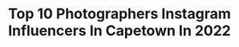 ---
title: Top 10 Photographers Instagram Influencers In Capetown In 2022
description: >-
  Find top photographers Instagram influencers in Capetown in 2022. Most popular hashtags: #capetown #southafrica #photography #photographer.
platform: Instagram
hits: 34
text_top: Analyze the most popular Instagram accounts on inBeat.
text_bottom: Our search engine aggregates 34 Instagram influencers like this in Capetown, South Africa for you to contact.
profiles:
  - username: "marcbermanphotography"
    fullname: >-
      Marc Berman | Photographer
    bio: >-
      #photographer 📍#capetown 👨🏻Personal Acc - @king_fool For bookings DM or Email : info@marcberman.co.za
    location: "South Africa"
    followers: 15887
    engagement: 256
    commentsToLikes: 0.022283
    id: ck5cdtxbzjrsk0i114cjcvvst
    verified: false
    hashtags: "#canonphotography, #fitgirls, #dailypost, #brazil"
  - username: "travspringer"
    fullname: >-
      TRAV SPRINGER | Tropical
    bio: >-
      ATTACHED TO @kinseygolden ♡ #videographer / #photographer @thetropicaltaste #Smoothiebowl #capetown @tropicalglamping #Bali #glamping Big dreamer
    location: "South Africa"
    followers: 78373
    engagement: 381
    commentsToLikes: 0.010531
    id: ck5c1igfcv8o80i11fibfaca0
    verified: false
    hashtags: "#maldivesislands, #capetown, #maldives, #smoothies"
  - username: "soumyajyoti_photography"
    fullname: >-
      Soumyajyoti Das
    bio: >-
      🇮🇳🇿🇦🇳🇦🇫🇷🇳🇱 Bnw : @bnw_soumyajyoti_photography Founder :@photographers_hub_world Member : @bnwstalking @worldwide_animals_pets
    location: "South Africa"
    followers: 8230
    engagement: 1290
    commentsToLikes: 0.091144
    id: ckaowoyua9t1e0i78g3x406zr
    verified: false
    hashtags: "#lovely, #ip, #animal, #birds"
  - username: "kickpushkgosi"
    fullname: >-
      Kgosi Motsepe | Visual Creator
    bio: >-
      Port Elizabeth • South Africa everything is relative
    location: "South Africa"
    followers: 7550
    engagement: 856
    commentsToLikes: 0.036205
    id: ck5cdvqc9jvbn0i11m9vju24h
    verified: false
    hashtags: "#sponsored, #moodyaf, #southafrica, #lcacreative"
  - username: "audrey_lunda"
    fullname: >-
      MENS STYLE DESTINATION
    bio: >-
      Inspiring guys to dress better Freelance Model | Menswear | Photographer 📩 : audreylunda1@gmail.com 📍 :CapeTown 🇿🇦 New Day New Wave ...
    location: "South Africa"
    followers: 117689
    engagement: 831
    commentsToLikes: 0.026527
    id: ck5caa309d0du0i11f2eppcjt
    verified: false
    hashtags: "#menfashionreview, #ootdmen, #capetownblogger, #manfashionpost"
  - username: "mischkebosse"
    fullname: >-
      mischke bosse
    bio: >-
      photographer, writer, traveler 📍 cape town
    location: "South Africa"
    followers: 6935
    engagement: 416
    commentsToLikes: 0.044600
    id: ck6u0k4ajg5ra0j713hceiqw2
    verified: false
    hashtags: "#southafrica, #travelgram, #adventure, #africa"
  - username: "tailsofamermaid"
    fullname: >-
      Natalie Roos
    bio: >-
      🤓 Influencer Relations Director 🇿🇦 South African 📷 Travel Blogger & Photographer 🏠 Cape Town/Nairobi 👩🏼‍💻Travel inspo & more:
    location: "South Africa"
    followers: 23705
    engagement: 355
    commentsToLikes: 0.134745
    id: ck55j0i1pvyjp0i11bmfh9euj
    verified: false
    hashtags: "#capetown, #nairobinationalpark, #safari, #villarosakempinski"
  - username: "fayros"
    fullname: >-
      F A Y R O S  J A F F E R فیروز
    bio: >-
      Life in Pictures Photographer, Visual Artist, Creative Director & Content Creator @fayrosjaffer_portfolio 📧 Info@lifeinpictures.co.za
    location: "South Africa"
    followers: 7054
    engagement: 621
    commentsToLikes: 0.178011
    id: ck0vw1zz2rque0i19ygyfjeo7
    verified: false
    hashtags: "#photographer, #photography, #lifestyle, #mensfashion"
  - username: "delmainedonson_art"
    fullname: >-
      DIGITAL ARTIST / ILLUSTRATOR
    bio: >-
      - Illustrator / director / photographer - Cape Town, South Africa 🇿🇦 NO COMMISSIONS❌ Also follow @DELMAINE_DONSON_PHOTO EXPECT SHIPPING DELAYS
    location: "South Africa"
    followers: 23768
    engagement: 729
    commentsToLikes: 0.028119
    id: ck5q5a033rz170i11ahlhal6y
    verified: false
    hashtags: "#digitalart, #melanin, #blackartists, #blackgirlsrock"
  - username: "mariahmcalpin"
    fullname: >-
      Mariah Ezra | 🇺🇸 🇿🇦
    bio: >-
      📍 florida ⇄ cape town product photographer | blogger | videographer 🎙Co-Host on: The Adventure Continues podcast ⇩ YOUTUBE / PRESETS / PODCAST/ LTK ⇩
    location: "South Africa"
    followers: 36019
    engagement: 229
    commentsToLikes: 0.069453
    id: ck5ci8ds3s7e10i11tkv4cmm6
    verified: false
    hashtags: "#prettylittleiiinspo, #youthgoals, #blondesandcookies, #fujifilm"
---